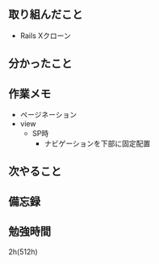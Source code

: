 ## 取り組んだこと
- Rails Xクローン

## 分かったこと
## 作業メモ
- ページネーション
- view
  - SP時
    - ナビゲーションを下部に固定配置
## 次やること

## 備忘録

## 勉強時間
2h(512h)